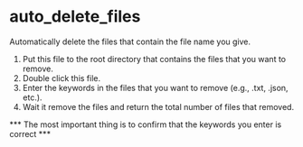 # auto_delete_files
Automatically delete the files that contain the file name you give.

1. Put this file to the root directory that contains the files that you want to remove.
2. Double click this file.
3. Enter the keywords in the files that you want to remove (e.g., .txt, .json, etc.).
4. Wait it remove the files and return the total number of files that removed.

*** The most important thing is to confirm that the keywords you enter is correct ***
